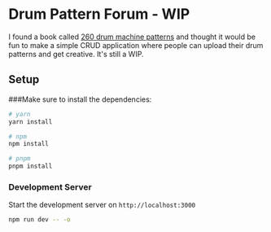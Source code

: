 # Drum Pattern Forum - WIP
I found a book called [260 drum machine patterns](https://ia800700.us.archive.org/2/items/260DrumMachinePatterns/Drum%20Machine%20-%20260%20Patterns_text.pdf) and thought it would be fun to make a simple CRUD application where people can upload their drum patterns and get creative. It's still a WIP.

## Setup

###Make sure to install the dependencies:

```bash
# yarn
yarn install

# npm
npm install

# pnpm
pnpm install
```

### Development Server

Start the development server on `http://localhost:3000`

```bash
npm run dev -- -o
```
